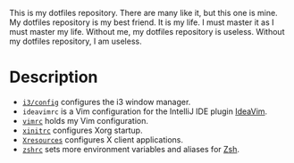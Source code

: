 This is my dotfiles repository. There are many like it, but this one is mine. My dotfiles repository is my best friend. It is my life. I must master it as I must master my life. Without me, my dotfiles repository is useless. Without my dotfiles repository, I am useless.

# Description

* [`i3/config`](http://i3wm.org/docs/userguide.html#configuring) configures the i3 window manager.
* `ideavimrc` is a Vim configuration for the IntelliJ IDE plugin [IdeaVim](https://github.com/JetBrains/ideavim).
* [`vimrc`](http://vimdoc.sourceforge.net/htmldoc/starting.html#vimrc) holds my Vim configuration.
* [`xinitrc`](https://wiki.archlinux.org/index.php/Xinit#xinitrc) configures Xorg startup.
* [`Xresources`](https://wiki.archlinux.org/index.php/X_resources) configures X client applications.
* [`zshrc`](https://wiki.archlinux.org/index.php/Zsh#Configure_Zsh) sets more environment variables and aliases for [Zsh](http://zsh.sourceforge.net).
